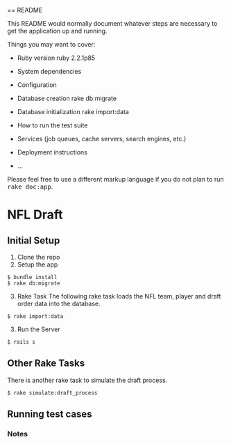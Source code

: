== README

This README would normally document whatever steps are necessary to get the
application up and running.

Things you may want to cover:

* Ruby version
ruby 2.2.1p85

* System dependencies

* Configuration

* Database creation
rake db:migrate

* Database initialization
rake import:data

* How to run the test suite

* Services (job queues, cache servers, search engines, etc.)

* Deployment instructions

* ...


Please feel free to use a different markup language if you do not plan to run
<tt>rake doc:app</tt>.

# NFL Draft

## Initial Setup

1. Clone the repo
2. Setup the app

```
$ bundle install
$ rake db:migrate
```

3. Rake Task
The following rake task loads the NFL team, player and draft order data into the database.

```
$ rake import:data
```

3. Run the Server

```
$ rails s
```

## Other Rake Tasks
There is another rake task to simulate the draft process.

```
$ rake simulate:draft_process
```

## Running test cases


### Notes


